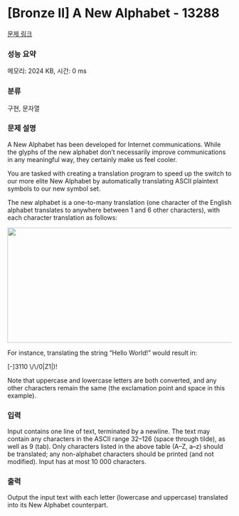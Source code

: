 # [Bronze II] A New Alphabet - 13288 

[문제 링크](https://www.acmicpc.net/problem/13288) 

### 성능 요약

메모리: 2024 KB, 시간: 0 ms

### 분류

구현, 문자열

### 문제 설명

<p>A New Alphabet has been developed for Internet communications. While the glyphs of the new alphabet don’t necessarily improve communications in any meaningful way, they certainly make us feel cooler.</p>

<p>You are tasked with creating a translation program to speed up the switch to our more elite New Alphabet by automatically translating ASCII plaintext symbols to our new symbol set.</p>

<p>The new alphabet is a one-to-many translation (one character of the English alphabet translates to anywhere between 1 and 6 other characters), with each character translation as follows:</p>

<p><img alt="" src="" style="height:258px; width:630px"></p>

<p>For instance, translating the string “Hello World!” would result in:</p>

<p>[-]3110 \/\/0|Z1|)!</p>

<p>Note that uppercase and lowercase letters are both converted, and any other characters remain the same (the exclamation point and space in this example).</p>

### 입력 

 <p>Input contains one line of text, terminated by a newline. The text may contain any characters in the ASCII range 32–126 (space through tilde), as well as 9 (tab). Only characters listed in the above table (A–Z, a–z) should be translated; any non-alphabet characters should be printed (and not modified). Input has at most 10 000 characters.</p>

### 출력 

 <p>Output the input text with each letter (lowercase and uppercase) translated into its New Alphabet counterpart.</p>

